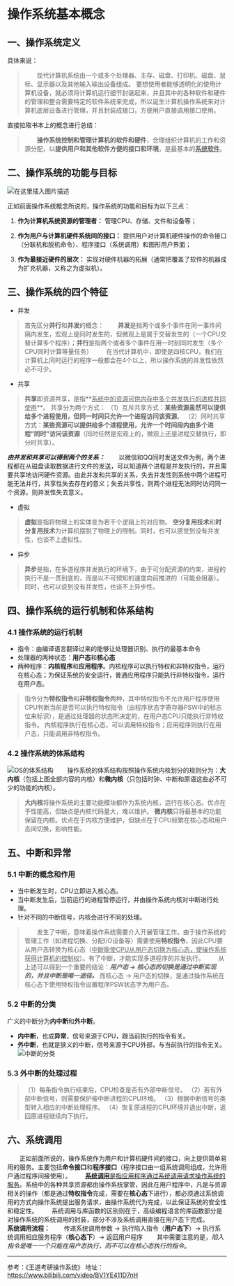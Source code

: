 # 操作系统基本概念

## 一、操作系统定义

具体来说：

>&emsp;&emsp;现代计算机系统由一个或多个处理器、主存、磁盘、打印机、磁盘、鼠标、显示器以及其他输入输出设备组成。 要想使用者能够透明化的使用计算机设备，就必须将计算机运行细节封装起来，并且其中的各种软件和硬件的管理和整合需要特定的软件系统来完成，所以诞生计算机操作系统来对计算机底层设备进行管理，并且封装成接口，方便用户直接调用接口使用。

直接拉取书本上的概念进行总结：

> &emsp;&emsp;**操作系统控制和管理计算机的软件和硬件**，合理组织计算机的工作和资源分配，以**提供用户和其他软件方便的接口和环境**，是最基本的<u>**系统软件**</u>。

## 二、操作系统的功能与目标

![在这里插入图片描述](https://img-blog.csdnimg.cn/20210225110028673.png?x-oss-process=image/watermark,type_ZmFuZ3poZW5naGVpdGk,shadow_10,text_aHR0cHM6Ly9ibG9nLmNzZG4ubmV0L3dlaXhpbl8zODgzNjI3Mw==,size_16,color_FFFFFF,t_70#pic_center)

正如前面操作系统概念所说的，操作系统的功能和目标为以下三点：

  1. **作为计算机系统资源的管理者：** 管理CPU、存储、文件和设备等；

  2. **作为用户与计算机硬件系统间的接口：** 提供用户对计算机硬件操作的命令接口（分联机和脱机命令）、程序接口（系统调用）和图形用户界面；

  3. **作为最接近硬件的层次：** 实现对硬件机器的拓展（通常把覆盖了软件的机器成为扩充机器，又称之为虚拟机）。

     

## 三、操作系统的四个特征

 - 并发

 >首先区分**并行**和**并发**的概念：
 >&emsp;&emsp;**并发**是指两个或多个事件在同一事件间隔内发生，宏观上是同时发生的，但微观上是属于交替发生的（一个CPU交替计算多个程序）；**并行**是指两个或者多个事件在用一时刻同时发生（多个CPU同时计算等量任务）
 >&emsp;&emsp;在当代计算机中，即使是四核CPU，我们在计算机上同时运行的程序一般都会在4个以上，所以操作系统的并发性依然必不可少。

 - 共享

 >**共享**即资源共享，是指**<u>系统中的资源可供内存中多个并发执行的进程共同使用</u>**。
 >共享分为两个方式：
 >（1）互斥共享方式：**某些资源虽然可以提供给多个进程使用，但同一时间只允许一个进程访问该资源**。
 >（2）同时共享方式：**某些资源可以提供给多个进程使用，允许一个时间段内由多个进程“同时”访问该资源**（同时任然是宏观上的，微观上还是进程交替执行，即分时共享）。

 ***由并发和共享可以得到两个的关系：***
 &emsp;&emsp;以微信和QQ同时发送文件为例，两个进程都在从磁盘读取数据进行文件的发送，可以知道两个进程是并发执行的，并且需要共享地访问硬件资源。由此并发和共享的关系，失去并发性则系统中两个进程可能无法并行，共享性失去存在的意义；失去共享性，则两个进程无法同时访问同一个资源，则并发性失去意义。

 - 虚拟

 >**虚拟**是指将物理上的实体变为若干个逻辑上的对应物。
 >**空分复用技术**和**时分复用技术**为计算机摆脱了物理上的限制。同时，也可以感觉到没有并发性，也谈不上虚拟性。

 - 异步

  >**异步**是指，在多道程序并发执行的环境下，由于可分配资源的约束，进程的执行不是一贯到底的，而是以不可预知的速度向前推进的（可能会阻塞）。同时，也可以说到没有并发性，也谈不上异步性。

## 四、操作系统的运行机制和体系结构

### 4.1 操作系统的运行机制

 - 指令：由编译语言翻译过来的能够让处理器识别、执行的最基本命令
 - 处理器的两种状态：**用户态**和**核心态**
 - 两种程序：**内核程序**和**应用程序**。内核程序可以执行特权和非特权指令，运行在核心态；为保证系统的安全运行，普通应用程序只能执行非特权指令，运行在用户态。

> 指令分为**特权指令**和**非特权指令**两种，其中特权指令不允许用户程序使用
> CPU判断当前是否可以执行特权指令（由程序状态字寄存器PSW中的标志位来标识），是通过处理器的状态所决定的，在用户态CPU只能执行非特权指令。
> 内核程序执行在核心态，可以调用特权指令；应用程序则执行在用户态，只能调用非特权指令。

### 4.2 操作系统的体系结构

![OS的体系结构](https://img-blog.csdnimg.cn/20210225154845512.png?x-oss-process=image/watermark,type_ZmFuZ3poZW5naGVpdGk,shadow_10,text_aHR0cHM6Ly9ibG9nLmNzZG4ubmV0L3dlaXhpbl8zODgzNjI3Mw==,size_16,color_FFFFFF,t_70#pic_center)
&emsp;&emsp;操作系统的体系结构按照操作系统内核划分的规则分为：**大内核**（包括上图全部内容的内核）和**微内核**（只包括时钟、中断和原语这些必不可少的功能的内核）。

> **大内核**将操作系统的主要功能模块都作为系统内核，运行在核心态。优点在于性能高，但缺点是内核代码量大，难以维护。
> **微内核**只将最基本的功能保留在内核。优点在于内核方便维护，但缺点在于CPU频繁在核心态和用户态间切换，影响性能。

## 五、中断和异常

### 5.1 中断的概念和作用

 - 当中断发生时，CPU立即进入核心态。
 - 当中断发生后，当前运行的进程暂停运行，并由操作系统内核对中断进行处理。
 - 针对不同的中断信号，内核会进行不同的处理。

> &emsp;&emsp;发生了中断，意味着操作系统需要介入开展管理工作。由于操作系统的管理工作（如进程切换、分配I/O设备等）需要使用**特权指令**，因此CPU要从用户态转换为核心态（<u>中断能使CPU从用户态切换为核心态，使操作系统获得计算机的控制权</u>）。有了中断，才能实现多道程序的并发执行。
> &emsp;&emsp;从上述可以得到一个重要的结论：***用户态 -> 核心态的切换是通过中断实现的，并且中断是唯一途径。*** 而核心态 -> 用户态的切换，是通过操作系统在核心态下使用特权指令设置程序PSW状态字为用户态。

### 5.2 中断的分类

广义的中断分为**内中断**和**外中断**。

- **内中断**，也成**异常**，信号来源于CPU，跟当前执行的指令有关。
- **外中断**，也就是狭义的中断，信号来源于CPU外部，与当前执行的指令无关。
  ![中断的分类](https://img-blog.csdnimg.cn/20210225165021397.jpg?x-oss-process=image/watermark,type_ZmFuZ3poZW5naGVpdGk,shadow_10,text_aHR0cHM6Ly9ibG9nLmNzZG4ubmV0L3dlaXhpbl8zODgzNjI3Mw==,size_16,color_FFFFFF,t_70#pic_center)

### 5.3 外中断的处理过程

> （1）每条指令执行结束后，CPU检查是否有外部中断信号。
> （2）若有外部中断信号，则需要保护被中断进程的CPU环境。
> （3）根据中断信号的类型转入相应的中断处理程序。
> （4）恢复原进程的CPU环境并退出中断，返回原进程继续向下执行。

## 六、系统调用

&emsp;&emsp;正如前面所说的，操作系统作为用户和计算机硬件间的接口，向上提供简单易用的服务。主要包括**命令接口**和**程序接口**（程序接口由一组系统调用组成，允许用户通过程序间接使用）。
&emsp;&emsp;<u>**系统调用**是指应用程序通过系统调用请求操作系统的服务</u>。系统中的各种共享资源都由操作系统掌管，因此在用户程序中，凡是与资源相关的操作（都是通过**特权指令**完成，需要在**核心态**下进行），都必须通过系统调用的方式向操作系统提出服务请求，由操作系统代为完成，以此保证系统的安全性和稳定性。
&emsp;&emsp;系统调用与库函数的区别则在于，高级编程语言的库函数部分是对操作系统的系统调用的封装，部分不涉及系统调用直接在用户态下完成。
&emsp;&emsp;**系统调用流程：**
&emsp;&emsp;传递系统调用参数 -> 执行陷入指令（**用户态下**）-> 执行系统调用相应服务程序（**核心态下**）-> 返回用户程序
&emsp;&emsp;其中需要注意的是，*陷入指令是唯一一个只能在用户态执行，而不可以在核心态执行的指令*。

------

参考：《王道考研操作系统》
地址：https://www.bilibili.com/video/BV1YE411D7nH
